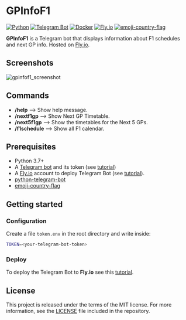 # GPInfoF1
[![Python](https://img.shields.io/badge/Python-3.9-red)](https://www.python.org/)
[![Telegram Bot](https://img.shields.io/badge/Teelgram-Bot-blue)](https://python-telegram-bot.org/)
[![Docker](https://img.shields.io/badge/Docker-blue)](https://www.docker.com/)
[![Fly.io](https://img.shields.io/badge/Fly.-io-orange)](https://fly.io/)
[![emoji-country-flag](https://img.shields.io/badge/EmojiCountryFlag-1.3.2-green)](https://pypi.org/project/emoji-country-flag/)

**GPInfoF1** is a Telegram bot that displays information about F1 schedules and next GP info. Hosted on [Fly.io](https://fly.io/).

## Screenshots
![gpinfof1_screenshot](https://user-images.githubusercontent.com/30499621/227471085-ee87a62e-746e-4dfc-8e3f-f8cc10712062.png)

## Commands
- **/help** --> Show help message.
- **/nextf1gp** --> Show Next GP Timetable.
- **/next5f1gp** --> Show the timetables for the Next 5 GPs.
- **/f1schedule** --> Show all F1 calendar.

## Prerequisites
- Python 3.7+
- A [Telegram bot](https://core.telegram.org/bots#6-botfather) and its token (see [tutorial](https://core.telegram.org/bots/tutorial#obtain-your-bot-token))
- A [Fly.io](https://fly.io/) account to deploy Telegram Bot (see [tutorial](https://bakanim.xyz/posts/deploy-telegram-bot-to-fly-io/)).
- [python-telegram-bot](https://python-telegram-bot.org)
- [emoji-country-flag](https://pypi.org/project/emoji-country-flag/)

## Getting started

### Configuration
Create a file `token.env` in the root directory and write inside:
```sh
TOKEN=<your-telegram-bot-token>
```

### Deploy
To deploy the Telegram Bot to **Fly.io** see this [tutorial](https://bakanim.xyz/posts/deploy-telegram-bot-to-fly-io/).

## License
This project is released under the terms of the MIT license. For more information, see the [LICENSE](LICENSE) file included in the repository.
